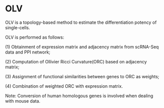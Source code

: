 # OLV

OLV is a topology-based method to estimate the differentiation potency of single-cells.

OLV is performed as follows:  

(1) Obtainment of expression matrix and adjacency matrix from scRNA-Seq data and PPI network;

(2) Computation of Ollivier Ricci Curvature(ORC) based on adjacency matrix;

(3) Assignment of functional similarities between genes to ORC as weights;

(4) Combination of weighted ORC with expression matrix.

Note: Conversion of human homologous genes is involved when dealing with mouse data.
